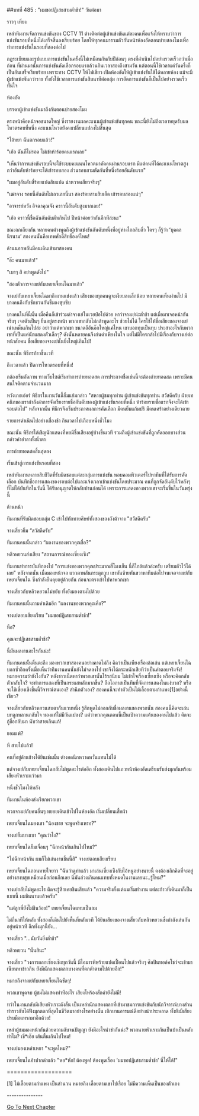 ##บทที่ 485 : "ผมขอปฏิเสธสามต่ำช้า!"
วันต่อมา

ราวๆ เที่ยง

เหล่าทีมงานจัดการแข่งขันของ CCTV 11 ต่างติดต่อผู้เข้าแข่งขันแต่ละคนเพื่อแจ้งให้ทราบว่าการแข่งขันรอบที่หนึ่งได้เสร็จสิ้นลงเรียบร้อย โดยให้ทุกคนมารวมตัวกันหน้าห้องอัดตอนบ่ายสองโมงเพื่อทำการแข่งขันในรอบที่สองต่อไป

กฎระเบียบและรูปแบบการแข่งขันในครั้งนี้ไม่เหมือนกันกับปีก่อนๆ ตรงที่ดำเนินไปอย่างรวดเร็วกว่าเมื่อก่อน ที่ผ่านมานั้นการแข่งขันคัดเลือกรอบแรกล้วนกินเวลาสองถึงสามวัน แต่ตอนนี้ใช้เวลาแค่วันครึ่งก็เป็นอันเสร็จเรียบร้อย เพราะทาง CCTV ให้ไฟเขียว เปิดห้องอัดให้ผู้เข้าแข่งขันใช้ได้หลายห้อง แม้จะมีผู้เข้าแข่งพันกว่าราย ทั้งยังใช้เวลาการแข่งขันสิบนาทีต่อกลุ่ม การอัดการแข่งขันก็เป็นไปอย่างรวดเร็วทันใจ

ห้องอัด

บรรดาผู้เข้าแข่งขันมาถึงกันตอนบ่ายสองโมง

ตรงหน้าคือหน้าจอขนาดใหญ่ ซึ่งรายงานผลคะแนนผู้เข้าแข่งขันทุกคน ขณะนี้ยังไม่ถึงเวลาหยุดรับผลโหวตรอบที่หนึ่ง คะแนนโหวตยังคงเปลี่ยนแปลงไม่สิ้นสุด

"ไอ้หยา ฉันตกรอบแล้ว!"

"เฮ้อ ฉันก็ไม่รอด ไม่เข้าห้าร้อยคนแรกเลย"

"เห็นว่าการแข่งขันรอบนี้จะใช้ระบบคะแนนโหวตมาคัดคนผ่านรอบแรก มีแต่คนที่ได้คะแนนโหวตสูงกว่าอันดับห้าร้อยจะได้เข้ารอบสอง ส่วนรอบสามตัดกันที่หนึ่งร้อยอันดับแรก"

"ผมอยู่อันดับสี่ร้อยแปดสิบแปด น่าหวาดเสียวจริงๆ"

"เฒ่าจาง รอบนี้อันดับไม่เลวเลยนี่นา สองร้อยสามสิบเอ็ด เข้ารอบสองแน่ๆ"

"อาจารย์หวัง อิจฉาคุณจัง คราวนี้อันดับสูงมากเลย!"

"เฮ้อ คราวนี้ชื่อฉันอันดับต่ำเกินไป ปีหน้าค่อยว่ากันอีกทีล่ะนะ"

ขณะถกเถียงกัน หลายคนต่างพูดถึงผู้เข้าแข่งขันอันดับหนึ่งที่อยู่ห่างไกลลิบลิ่ว ใครๆ ก็รู้ว่า ‘บุคคลนิรนาม’ สองคนนั้นคือเทพศักดิ์สิทธิ์องค์ไหน!

ด้านนอกพลันมีคนเดินเข้ามาสองคน

"อ๊ะ คนมาแล้ว!"

"เบาๆ สิ อย่าพูดดังไป"

"สองตัวการจางเย่กับเหยาเจี้ยนไฉมาแล้ว"

จางเย่กับเหยาเจี้ยนไฉมาถึงงานแข่งแล้ว เสียงของทุกคนดูจะเงียบลงเล็กน้อย หลายคนเห็นผ่านไป มีบางคนถึงกับชักชวนกันชี้มองซุบซิบ

บางคนในที่นี้นั้น เมื่อคืนก็เข้าร่วมด่าจางเย่ในเวยป๋อไปด้วย หาว่าจางเย่น่ะต่ำช้า แต่เมื่อมาเจอหน้ากันจริงๆ เจอตัวเป็นๆ ยืนอยู่ตรงหน้า พวกเขากลับไม่กล้าพูดอะไร ช่วยไม่ได้ ใครใช้ให้ชื่อเสียงของจางเย่เน่าเหม็นเกินไปล่ะ อย่าว่าแต่พวกเขา ขนาดอีอันอ๊กใหญ่แค่ไหน เขาบอกทุบเป็นทุบ ประสาอะไรกับพวกเขาที่เป็นแค่นักแสดงตัวเล็กๆ? ดังนั้นหลายคนจึงก่นด่าเพียงในใจ แต่ไม่มีใครกล้าไปมีเรื่องกับจางเย่ต่อหน้าสักคน ชื่อเสียของจางเย่นั้นยิ่งใหญ่เกินไป!

ขณะนั้น พิธีกรก้าวขึ้นเวที

ถึงเวลาแล้ว ปิดการโหวตรอบที่หนึ่ง!

กล้องเริ่มอัดภาพ ทางเว็บไซต์เริ่มทำการถ่ายทอดสด การประกาศชื่อเช่นนี้จะต้องถ่ายทอดสด เพราะมีคนสนใจติดตามจำนวนมาก

หวังเกอเอ๋อร์ พิธีกรในงานวันนี้ยิ้มแย้มกล่าว "สหายผู้ชมทุกท่าน ผู้เข้าแข่งขันทุกท่าน สวัสดีครับ ฝ่ายเทคนิกของเรากำลังดำการจัดเรียงรายชื่ออันดับของผู้เข้าแข่งขันรอบที่หนึ่ง ห้าร้อยรายชื่อแรกจึงจะได้เข้ารอบต่อไป" หลังจากนั้น พิธีกรจึงเริ่มประกาศผลการคัดเลือก มีคนยิ้มแก้มปริ มีคนเศร้าอย่างเดียวดาย

รายการดำเนินไปอย่างเชื่องช้า กินเวลาไปเกือบหนึ่งชั่วโมง

ขณะนั้น พิธีกรได้เชิญนักแสดงที่พอมีชื่อเสียงอยู่บ้างขึ้นเวที รวมถึงผู้เข้าแข่งขันที่ถูกคัดออกบางส่วน กล่าวคำอำลาทั้งน้ำตา

การถ่ายทอดสดสิ้นสุดลง

เริ่มเข้าสู่การแข่งขันรอบที่สอง

เหล่าทีมงานหลายสิบชีวิตที่รับผิดชอบแต่ละกลุ่มการแข่งขัน หอบคอมพิวเตอร์ไปหาทีมที่ได้รับการคัดเลือก บันทึกชื่อการแสดงของรอบต่อไปและแจ้งเวลาเข้าแข่งขันโดยประมาณ คนที่ถูกจัดอันดับไว้หลังๆ ที่ไม่ได้บันทึกในวันนี้ ได้รับอนุญาตให้กลับบ้านก่อนได้ เพราะการแสดงของพวกเขาจะเริ่มขึ้นในวันพรุ่งนี้

ด้านหน้า

ทีมงานที่รับผิดชอบกลุ่ม C เข้าไปทักทายศิษย์ทั้งสองของถังต้าจาง "สวัสดีครับ"

จางเสี่ยวยิ้ม “สวัสดีครับ”

ทีมงานคนนั้นกล่าว “ผลงานของพวกคุณชื่อ?”

หลิวหยวนส่งเสียง "สถานการณ์ของเซี่ยงเซิง"

ทีมงานทำการบันทึกลงไป "การแข่งของพวกคุณประมาณสี่โมงเย็น นี่ก็ใกล้แล้วล่ะครับ เตรียมตัวไว้ได้เลย" หลังจากนั้น เมื่อมองหน้าจอ แววตาพลันกระตุกวูบ เขาหันซ้ายหันขวาหาทีมต่อไปจนเจอจางเย่กับเหยาเจี้ยนไฉ ซึ่งกำลังยืนคุยอยู่ด้วยกัน ก่อนจะตรงเข้าไปหาพวกเขา

จางเสี่ยวกับหลิวหยวนไม่ขยับ ทั้งยังมองตามไปด้วย

ทีมงานคนนั้นถามคำเดิมอีก "ผลงานของพวกคุณคือ?"

จางเย่ตอบเสียงเรียบ "ผมขอปฏิเสธสามต่ำช้า!"

หือ?

คุณจะปฏิเสธสามต่ำช้า?

นี่มันผลงานอะไรกันน่ะ!

ทีมงานคนนั้นตื่นตะลึง มองพวกเขาสองคนอย่างคาดไม่ถึง คิดว่าเป็นเพียงเรื่องล้อเล่น แต่เหยาเจี้ยนไฉบอกซ้ำอีกครั้งเมื่อเห็นว่าทีมงานคนนั้นยังไม่จดลงไป เขาจึงได้ตระหนักเสียทีว่าเป็นคำตอบจริงจัง! หมายความว่ายังไงกัน? หลังชาวเน็ตหาว่าพวกเขานั้นไร้รสนิยม ไม่เข้าใจเรื่องเซี่ยงเซิง หรือจะคิดกลับตัวกลับใจ? จะทำการแสดงที่เป็นกระแสหลักมากขึ้น? ถือโอกาสเป็นทีมที่จัดการแสดงในแง่บวก? หรือจะใช้เซี่ยงเซิงชิ้นนี้วิจารณ์ตนเอง? สำนึกตัวเอง? สองคนนี้จะทำตัวเป็นไม้เลื้อยตามกำแพง[1]อย่างนี้เชียว?

จางเสี่ยวกับหลิวหยวนสบตากันแวบหนึ่ง รู้สึกพูดไม่ออกกับชื่อผลงานของพวกนั้น สองคนนี้คิดจะเล่นบทลูกหลานกลับใจ ทองแท้ไม่มีวันแปลง? แต่ว่าพวกคุณตอนนี้เป็นเป้าความแค้นของคนไปแล้ว คิดจะกู้ชื่อกลับมา นับว่าสายเกินแก้!

ยอมแพ้?

หึ สายไปแล้ว!

คนที่อยู่ด้านข้างได้ยินเช่นนั้น ต่างอดนึกหวาดหวั่นแทนไม่ได้

แต่จางเย่กับเหยาเจี้ยนไฉกลับไม่พูดอะไรต่ออีก ทั้งสองเดินไปแถวหน้าห้องอัดเตรียมรับส่งมุกกันพร้อมเสียงหัวเราะแว่วมา

หนึ่งชั่วโมงให้หลัง

ทีมงานในห้องส่งเรียกพวกเขา

พวกจางเย่กับคนอื่นๆ ทยอยเดินเข้าไปในห้องอัด เริ่มเปลี่ยนเสื้อผ้า

เหยาเจี้ยนไฉมองเขา "น้องชาย จะพูดจริงเหรอ?"

จางเย่ยิ้มบางเบา "คุณว่าไง?"

เหยาเจี้ยนไฉยิ้มเจื่อนๆ "ฉีกหน้ากันเกินไปไหม?"

"ไม่ฉีกหน้ากัน ผมก็ไม่เล่นงานชิ้นนี้สิ" จางเย่ตอบเสียงเรียบ

เหยาเจี้ยนไฉถอนหายใจยาว "ฉันว่าดูท่าแล้ว มาเล่นเซี่ยงเซิงกับไอ้หนูอย่างนายนี่ คงต้องเลิกคิดที่จะอยู่อย่างสงบสุขเหมือนเมื่อก่อนอีกเลย นี่มันล่วงเกินคนแทบทั้งหมดในงานเลยนะ..รู้ไหม?"

จางเย่กลับไม่พูดอะไร ติดจะรู้สึกเคยชินเสียแล้ว "ความจริงตั้งแต่ผมเริ่มทำงาน แต่ละก้าวที่เดินมาก็เป็นแบบนี้ ผมชินนานแล้วครับ"

"แต่ลูกพี่ยังไม่ชินว้อย!" เหยาเจี้ยนไฉแทบเป็นลม

ไม่กี่นาทีให้หลัง ทั้งสองก็เดินไปยังพื้นที่หลังเวที ได้ยินเสียงของจางเสี่ยวกับหลิวหยวนซึ่งกำลังเล่นกันอยู่หน้าเวที อีกทั้งมุกนี้ยัง…

จางเสี่ยว "...นับวันยิ่งต่ำช้า"

หลิวหยวน "นั่นสินะ"

จางเสี่ยว "วงการตลกเซี่ยงเซิงทุกวันนี้ มีไอมารพิษร้ายแปดเปื้อนไปแล้วจริงๆ ศิลปินทอล์คโชว์จะเข้ามาเนียนหาข้าวกิน ยังมีนักแสดงตลกบางคนที่ตกต่ำตามไปด้วยอีก!"

หมายถึงจางเย่กับเหยาเจี้ยนไฉชัดๆ!

พวกเขาพูดจบ ผู้ชมไม่แสดงท่าทีอะไร เสียงโห่ร้องสักคำยังไม่มี!

ทว่าในงานกลับมีเสียงหัวเราะดังลั่น เป็นเหล่านักแสดงตลกที่เข้ามาชมการแข่งขันกับนักวิจารณ์บางส่วน ทำราวกับได้ฟังมุกตลกที่สุดในชีวิตมาอย่างไรอย่างนั้น เบิกบานอารมณ์ดีอย่างน่าประหลาด ทั้งยังมีเสียงปรบมือแทรกมาอีกด้วย!

เหล่าผู้ชมมองหน้ากันด้วยความอับจนปัญญา ยังมีอะไรน่าขำกันน่ะ? พวกนายหัวเราะกันเป็นบ้าเป็นหลังทำไม? เชี่*เอ๊ย เส้นตื้นเกินไปไหม!

จางเย่มองเหล่าเหยา "จะพูดไหม?"

เหยาเจี้ยนไฉอ้าปากด่าแล้ว "หอ*หัก! ต้องพูด! ต้องพูดเรื่อง ‘ผมขอปฏิเสธสามต่ำช้า’ นี่ให้ได้!"


===================

[1] ไม้เลื้อยตามกำแพง เป็นสำนวน หมายถึง เลื้อยตามเขาไปเรื่อย ไม่มีความเห็นเป็นของตัวเอง


*-*-*-*-*-*-*-*-*-*-*-*-*-*-*-*


[Go To Next Chapter]( ./86.md)